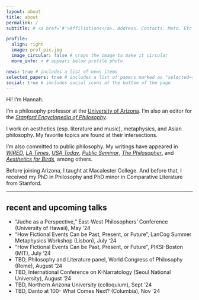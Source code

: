 ```yaml
---
layout: about
title: about
permalink: /
subtitle: # <a href='#'>Affiliations</a>. Address. Contacts. Moto. Etc.

profile:
  align: right
  image: prof_pic.jpg
  image_circular: false # crops the image to make it circular
  more_info: > # appears below profile photo

news: true # includes a list of news items
selected_papers: true # includes a list of papers marked as "selected={true}"
social: true # includes social icons at the bottom of the page
---
```


Hi! I’m Hannah.

I’m a philosophy professor at the [University of Arizona](https://philosophy.arizona.edu/person/hannah-kim). I’m also an editor for the [*Stanford Encyclopedia of Philosophy*](https://plato.stanford.edu/).

I work on aesthetics (esp. literature and music), metaphysics, and Asian philosophy. My favorite topics are found at their intersections.

I’m also committed to public philosophy. My writings have appeared in [*WIRED*](https://www.wired.com/story/artificial-intelligence-fiction-philosophy-consciousness/), [*LA Times*](https://www.latimes.com/opinion/story/2022-02-07/vaccine-conspiracy-theories-fictions-philosophy), [*USA Today*](https://www.usatoday.com/story/opinion/contributors/2022/06/30/multiverse-marvel-uvalde-roe/9997384002/?gnt-cfr=1), [*Public Seminar*](https://publicseminar.org/essays/what-a-korean-american-will-find-in-minari/), [*The Philosopher*](https://www.thephilosopher1923.org/post/life-as-a-non-standard-narrative), and [*Aesthetics for Birds*](https://aestheticsforbirds.com/2022/08/25/park-jiwon-on-why-crows-arent-black/), among others.

Before joining Arizona, I taught at Macalester College. And before that, I received my PhD in Philosophy and PhD minor in Comparative Literature from Stanford.

---

## recent and upcoming talks
- “Juche as a Perspective,” East-West Philosophers’ Conference (University of Hawaii), May ‘24
- “How Fictional Events Can be Past, Present, or Future”, LanCog Summer Metaphysics Workshop (Lisbon), July ‘24
- “How Fictional Events Can be Past, Present, or Future”, PIKSI-Boston (MIT), July ‘24
- TBD, Philosophy and Literature panel, World Congress of Philosophy (Rome), August ‘24
- TBD, International Conference on K-Narratology (Seoul National University), August ‘24
- TBD, Northern Arizona University (colloquium), Sept ‘24
- TBD, Danto at 100- What Comes Next? (Columbia), Nov ‘24
